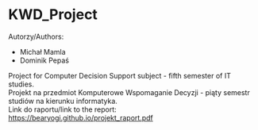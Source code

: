 # KWD_Project
Autorzy/Authors: 
- Michał Mamla 
- Dominik Pepaś

Project for Computer Decision Support subject - fifth semester of IT studies.  
Projekt na przedmiot Komputerowe Wspomaganie Decyzji - piąty semestr studiów na kierunku informatyka.   
Link do raportu/link to the report: 
https://bearyogi.github.io/projekt_raport.pdf

